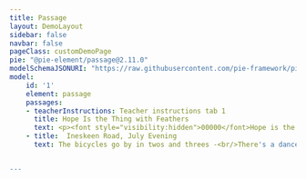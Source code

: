 ```yaml
---
title: Passage
layout: DemoLayout
sidebar: false
navbar: false
pageClass: customDemoPage
pie: "@pie-element/passage@2.11.0"
modelSchemaJSONURI: "https://raw.githubusercontent.com/pie-framework/pie-elements/develop/packages/passage/docs/pie-schema.json"
model:
    id: '1'
    element: passage
    passages:
    - teacherInstructions: Teacher instructions tab 1 
      title: Hope Is the Thing with Feathers 
      text: <p><font style="visibility:hidden">00000</font>Hope is the thing with feathers<br /><font style="visibility:hidden">00000</font>That perches in the soul,<br /><font style="visibility:hidden">00000</font>And sings the tune without the words,<br /><font style="visibility:hidden">00000</font>And never stops at all,</p><p>5<font style="visibility:hidden">0000</font>And sweetest in the gale is heard;<br /><font style="visibility:hidden">00000</font>And sore must be the storm<br /><font style="visibility:hidden">00000</font>That could abash the little bird<br /><font style="visibility:hidden">00000</font>That kept so many warm.</p><p><font style="visibility:hidden">00000</font>I&#8217;ve heard it in the chillest land,<br />10<font style="visibility:hidden">000</font>And on the strangest sea;<br /><font style="visibility:hidden">00000</font>Yet, never, in extremity,<br /><font style="visibility:hidden">00000</font>It asked a crumb of me.</p><p><span class="no-number">&#34;Hope is the Thing With Feathers&#34; by Emily Dickinson, from <em>The Complete Poems of Emily Dickinson</em>. In the public domain.</span></p>
    - title:  Ineskeen Road, July Evening
      text: The bicycles go by in twos and threes -<br/>There's a dance in Billy Brennan's barn tonight,<br/>And there's the half-talk code of mysteries<br/>And the wink-and-elbow language of delight.<br/>Half-past eight and there is not a spot<br/>Upon a mile of road, no shadow thrown<br/>That might turn out a man or woman, not<br/>A footfall tapping secrecies of stone. <br/><p/>


---
```

